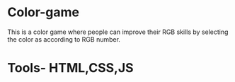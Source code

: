 # Color-game
This is a color game where people can improve their RGB skills by selecting the color as according to RGB number.
# Tools- HTML,CSS,JS
